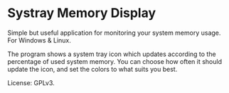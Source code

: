 # Systray Memory Display
Simple but useful application for monitoring your system memory usage. For Windows &amp; Linux.

The program shows a system tray icon which updates according to the percentage of used system memory.
You can choose how often it should update the icon, and set the colors to what suits you best.

License: GPLv3.

